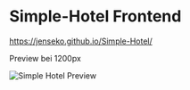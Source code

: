 # Simple-Hotel Frontend

https://jenseko.github.io/Simple-Hotel/

Preview bei 1200px

![Simple Hotel Preview](https://github.com/Jenseko/Simple-Hotel/assets/123948185/513c33f9-ab52-49e2-b41f-a9d4e99bdeba)
